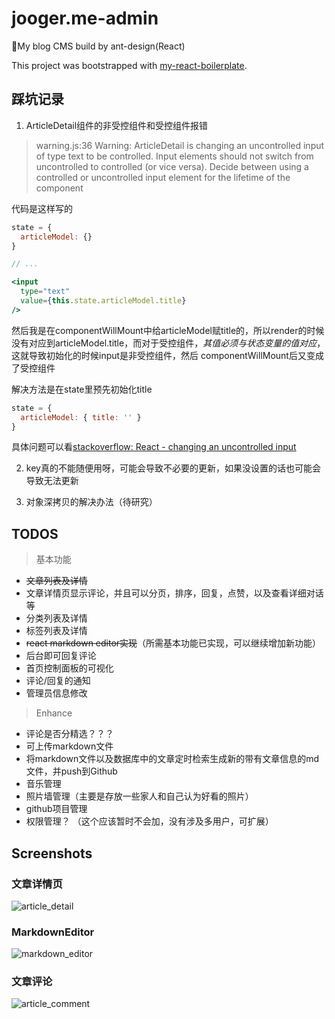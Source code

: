 # jooger.me-admin

🤜My blog CMS build by ant-design(React)

This project was bootstrapped with [my-react-boilerplate](https://github.com/jo0ger/my-react-boilerplate).

## 踩坑记录

1. ArticleDetail组件的非受控组件和受控组件报错

> warning.js:36 Warning: ArticleDetail is changing an uncontrolled input of type text to be controlled. Input elements should not switch from uncontrolled to controlled (or vice versa). Decide between using a controlled or uncontrolled input element for the lifetime of the component

代码是这样写的

``` jsx
state = {
  articleModel: {}
}

// ...

<input
  type="text"
  value={this.state.articleModel.title}
/>
```

然后我是在componentWillMount中给articleModel赋title的，所以render的时候没有对应到articleModel.title，而对于受控组件，*其值必须与状态变量的值对应*，这就导致初始化的时候input是非受控组件，然后
componentWillMount后又变成了受控组件

解决方法是在state里预先初始化title

``` jsx
state = {
  articleModel: { title: '' }
}
```

具体问题可以看[stackoverflow: React - changing an uncontrolled input](https://stackoverflow.com/questions/37427508/react-changing-an-uncontrolled-input)

2. key真的不能随便用呀，可能会导致不必要的更新，如果没设置的话也可能会导致无法更新

3. 对象深拷贝的解决办法（待研究）



## TODOS

> 基本功能

* ~~文章列表及详情~~
* 文章详情页显示评论，并且可以分页，排序，回复，点赞，以及查看详细对话等
* 分类列表及详情
* 标签列表及详情
* ~~react markdown editor实现~~（所需基本功能已实现，可以继续增加新功能）
* 后台即可回复评论
* 首页控制面板的可视化
* 评论/回复的通知
* 管理员信息修改

> Enhance

* 评论是否分精选？？？
* 可上传markdown文件
* 将markdown文件以及数据库中的文章定时检索生成新的带有文章信息的md文件，并push到Github
* 音乐管理
* 照片墙管理（主要是存放一些家人和自己认为好看的照片）
* github项目管理
* 权限管理？ （这个应该暂时不会加，没有涉及多用户，可扩展）

## Screenshots

### 文章详情页

![article_detail](https://raw.githubusercontent.com/jo0ger/jooger.me-admin/master/screenshots/article_detail.png)

### MarkdownEditor

![markdown_editor](https://raw.githubusercontent.com/jo0ger/jooger.me-admin/master/screenshots/markdown_editor.png)

### 文章评论

![article_comment](https://raw.githubusercontent.com/jo0ger/jooger.me-admin/master/screenshots/article_comment.png)
